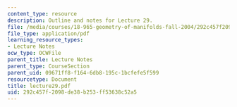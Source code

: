 ```yaml
---
content_type: resource
description: Outline and notes for Lecture 29.
file: /media/courses/18-965-geometry-of-manifolds-fall-2004/292c457f2098de38b253ff53638c52a5_lecture29.pdf
file_type: application/pdf
learning_resource_types:
- Lecture Notes
ocw_type: OCWFile
parent_title: Lecture Notes
parent_type: CourseSection
parent_uid: 09671ff8-f164-6db8-195c-1bcfefe5f599
resourcetype: Document
title: lecture29.pdf
uid: 292c457f-2098-de38-b253-ff53638c52a5
---
```

